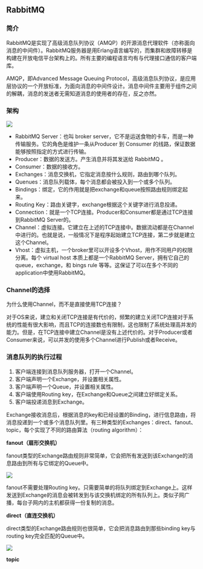 ## RabbitMQ

### 简介

RabbitMQ是实现了高级消息队列协议（AMQP）的开源消息代理软件（亦称面向消息的中间件）。RabbitMQ服务器是用Erlang语言编写的，而集群和故障转移是构建在开放电信平台架构上的。所有主要的编程语言均有与代理接口通信的客户端库。

AMQP，即Advanced Message Queuing Protocol，高级消息队列协议，是应用层协议的一个开放标准，为面向消息的中间件设计。消息中间件主要用于组件之间的解耦，消息的发送者无需知道消息的使用者的存在，反之亦然。

### 架构

<div>
    <image src="/res/img/1.png"></image>
</div>

- RabbitMQ Server：也叫 broker server，它不是运送食物的卡车，而是一种传输服务。它的角色是维护一条从Producer 到 Consumer 的线路，保证数据能够按照指定的方式进行传输。
- Producer：数据的发送方。产生消息并将其发送给 RabbitMQ 。
- Consumer：数据的接收方。
- Exchanges：消息交换机，它指定消息按什么规则，路由到哪个队列。
- Quenues：消息队列载体，每个消息都会被投入到一个或多个队列。
- Bindings：绑定，它的作用就是把exchange和queue按照路由规则绑定起来。
- Routing Key：路由关键字，exchange根据这个关键字进行消息投递。
- Connection：就是一个TCP连接。Producer和Consumer都是通过TCP连接到RabbitMQ Server的。
- Channel：虚拟连接。它建立在上述的TCP连接中。数据流动都是在Channel中进行的。也就是说，一般情况下是程序起始建立TCP连接，第二步就是建立这个Channel。
- Vhost：虚拟主机，一个broker里可以开设多个Vhost，用作不同用户的权限分离。每个 virtual host 本质上都是一个RabbitMQ Server，拥有它自己的queue，exchange，和 bings rule 等等。这保证了可以在多个不同的application中使用RabbitMQ。

### Channel的选择

为什么使用Channel，而不是直接使用TCP连接？

对于OS来说，建立和关闭TCP连接是有代价的，频繁的建立关闭TCP连接对于系统的性能有很大影响，而且TCP的连接数也有限制，这也限制了系统处理高并发的能力。但是，在TCP连接中建立Channel是没有上述代价的。对于Producer或者Consumer来说，可以并发的使用多个Channel进行Publish或者Receive。

### 消息队列的执行过程

1. 客户端连接到消息队列服务器，打开一个Channel。
2. 客户端声明一个Exchange，并设置相关属性。
3. 客户端声明一个Queue，并设置相关属性。
4. 客户端使用Routing key，在Exchange和Queue之间建立好绑定关系。
5. 客户端投递消息到Exchange。

Exchange接收消息后，根据消息的key和已经设置的Binding，进行信息路由，将消息投递到一个或多个消息队列里。有三种类型的Exchanges：direct、fanout、topic，每个实现了不同的路由算法（routing algorithm）：

**fanout（扇形交换机）**

fanout类型的Exchange路由规则非常简单，它会把所有发送到该Exchange的消息路由到所有与它绑定的Queue中。

<div>
    <image src="/res/img/fanout.png"></image>
</div>

fanout不需要处理Routing key。只需要简单的将队列绑定到Exchange上。这样发送到Exchange的消息会被转发到与该交换机绑定的所有队列上。类似子网广播，每台子网内的主机都获得一份复制的消息。

**direct（直连交换机）**

direct类型的Exchange路由规则也很简单，它会把消息路由到那些binding key与routing key完全匹配的Queue中。

<div>
    <image src="/res/img/direct.png"></image>
</div>



**topic**

